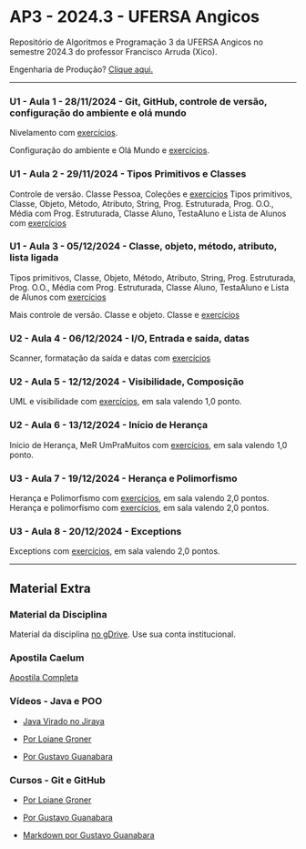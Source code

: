 # AP3 - 2024.3 - UFERSA Angicos

Repositório de Algoritmos e Programação 3 da UFERSA Angicos no semestre 2024.3 do professor Francisco Arruda (Xico).

Engenharia de Produção? [Clique aqui.](eng_producao)

---

### U1 - Aula 1 - 28/11/2024 - Git, GitHub, controle de versão, configuração do ambiente e olá mundo 

Nivelamento com [exercícios](unidade1/exercicio0.md).

Configuração do ambiente e Olá Mundo e [exercícios](unidade1/aula1.md).

### U1 - Aula 2 - 29/11/2024 - Tipos Primitivos e Classes 
Controle de versão. Classe Pessoa, Coleções e [exercícios](unidade1/aula2.md)
Tipos primitivos, Classe, Objeto, Método, Atributo, String, Prog. Estruturada, Prog. O.O., Média com Prog. Estruturada, Classe Aluno, TestaAluno e Lista de Alunos com [exercícios](unidade1/aula4.md)

### U1 - Aula 3 - 05/12/2024 - Classe, objeto, método, atributo, lista ligada 
Tipos primitivos, Classe, Objeto, Método, Atributo, String, Prog. Estruturada, Prog. O.O., Média com Prog. Estruturada, Classe Aluno, TestaAluno e Lista de Alunos com [exercícios](unidade1/aula4.md)

Mais controle de versão. Classe e objeto. Classe e [exercícios](unidade1/aula3.md)
### U2 - Aula 4 - 06/12/2024 - I/O, Entrada e saída, datas
Scanner, formatação da saída e datas com [exercícios](unidade1/aula5.md)

### U2 - Aula 5 - 12/12/2024 - Visibilidade, Composição 
UML e visibilidade com [exercícios](unidade1/aula6.md), em sala valendo 1,0 ponto.

### U2 - Aula 6 - 13/12/2024 - Início de Herança 
Início de Herança, MeR UmPraMuitos com [exercícios](unidade2/aula8.md), em sala valendo 1,0 ponto.
### U3 - Aula 7 - 19/12/2024 - Herança e Polimorfismo 
Herança e Polimorfismo com [exercícios](unidade2/aula9.md), em sala valendo 2,0 pontos.
Herança e polimorfismo com [exercícios](unidade2/aula10.md), em sala valendo 2,0 pontos.

### U3 - Aula 8 - 20/12/2024 - Exceptions 
Exceptions com [exercícios](unidade3/aula11.md), em sala valendo 2,0 pontos.

---

## Material Extra

### Material da Disciplina

Material da disciplina [no gDrive](https://drive.google.com/drive/u/1/folders/1y72aaSWIXqO2sgJkdnLvzLkCXdZ2KwXj). Use sua conta institucional.

### Apostila Caelum

[Apostila Completa](https://www.alura.com.br/apostila-java-orientacao-objetos/)

### Vídeos - Java e POO

- [Java Virado no Jiraya](https://www.youtube.com/playlist?list=PL62G310vn6nFIsOCC0H-C2infYgwm8SWW)

- [Por Loiane Groner](https://www.youtube.com/playlist?list=PLGxZ4Rq3BOBq0KXHsp5J3PxyFaBIXVs3r)

- [Por Gustavo Guanabara](https://www.youtube.com/playlist?list=PLHz_AreHm4dkqe2aR0tQK74m8SFe-aGsY)

### Cursos - Git e GitHub

- [Por Loiane Groner](https://www.youtube.com/watch?v=UMhskLXJuq4)

- [Por Gustavo Guanabara](https://www.youtube.com/watch?v=xEKo29OWILE&list=PLHz_AreHm4dm7ZULPAmadvNhH6vk9oNZA)

- [Markdown por Gustavo Guanabara](/git_github_gguanabara)